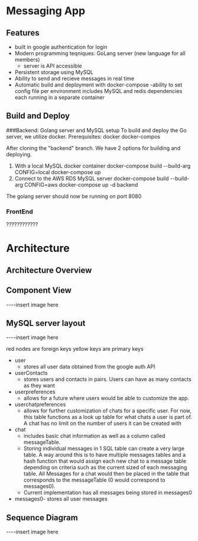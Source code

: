 # Messaging App
## Features
- built in google authentication for login
- Modern programming teqniques: GoLang server (new language for all members)
	- server is API accessible
- Persistent storage using MySQL
- Ability to send and recieve messages in real time
- Automatic build and deployment with docker-compose
	-ability to set config file per environment
	includes MySQL and redis dependencies each running in a separate container

##  Build and Deploy
###Backend: Golang server and MySQL setup
To build and deploy the Go server, we utilize docker. 
Prerequisites:
docker
docker-compos

After cloning the "backend" branch. We have 2 options for building and deploying.
1. With a local MySQL docker container
	docker-compose build --build-arg CONFIG=local
	docker-compose up
2. Connect  to the AWS RDS MySQL server
	docker-compose build --build-arg CONFIG=aws
	docker-compose up -d backend
	
The golang server should now be running on port 8080
### FrontEnd
????????????

# Architecture
## Architecture Overview

## Component View
----insert image here

## MySQL server layout

----insert image here

red nodes are foreign keys
yellow keys are primary keys

- user
	- stores all user data obtained from the google auth API
- userContacts
	- stores users and contacts in pairs. Users can have as many contacts as they want
- userpreferences
	- allows for a future where users would be able to customize the app. 
- userchatpreferences
	- allows for further customization of chats for a specific user. For now, this table functions as a look up table for what chats a user is part of. A chat has no limit on the number of users it can be created with
- chat 
	- includes basic chat information as well as a column called messageTable. 
	- Storing individual messages in 1 SQL table can create a very large table. A way around this is to have multiple messages tables and a hash function that would  assign each new chat to a message table depending on criteria such as the current sized of each messaging table. All Messages for a chat would then be placed in the table that corresponds to the messageTable (0 would correspond to messages0). 
	- Current implementation has all messages being stored in messages0
- messages0- stores all user messages

## Sequence Diagram
----insert image here
